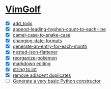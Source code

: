 # [VimGolf](https://www.vimgolf.com/)
- [x] [add_todo](./add_todo)
- [x] [append-leading-hyphen-count-to-each-line](./append-leading-hyphen-count-to-each-line)
- [x] [camel-case-to-snake-case](./camel-case-to-snake-case)
- [x] [changing-date-formats](./changing-date-formats)
- [x] [generate-an-entry-for-each-month](./generate-an-entry-for-each-month)
- [x] [nested-json-flattener](./nested-json-flattener)
- [x] [reorganize-pokemon](./reorganize-pokemon)
- [x] [markdown editing](./markdown-editing)
- [x] [string to int](./string-to-int/)
- [x] [remove adjacent duplicates](./remove-adjacent-duplicates/)
- [ ] [Generate a very basic Python constructor](./generate-a-very-basic-python-constructor)
